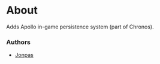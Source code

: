 # About

Adds Apollo in-game persistence system (part of Chronos).

### Authors

- [Jonpas](https://github.com/jonpas)
